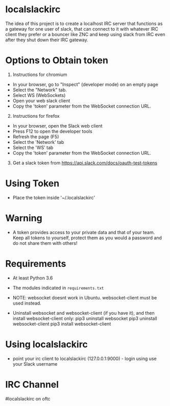 localslackirc
=============

The idea of this project is to create a localhost IRC server that
functions as a gateway for one user of slack, that can connect
to it with whatever IRC client they prefer or a bouncer like
ZNC and keep using slack from IRC even after they shut down
their IRC gateway.


Options to Obtain token
===============

1) Instructions for chromium

* In your browser, go to "Inspect" (developer mode) on an empty page
* Select the "Network" tab.
* Select WS (WebSockets)
* Open your web slack client
* Copy the 'token' parameter from the WebSocket connection URL.

2) Instructions for firefox

* In your browser, open the Slack web client
* Press F12 to open the developer tools
* Refresh the page (F5)
* Select the 'Network' tab
* Select the 'WS' tab
* Copy the 'token' parameter from the WebSocket connection URL.

3) Get a slack token from https://api.slack.com/docs/oauth-test-tokens


Using Token
===========

* Place the token inside '~/.localslackirc'


Warning
===========

* A token provides access to your private data and that of your team. Keep all tokens to yourself, protect them as you would a password and do not share them with others!


Requirements
============

* At least Python 3.6
* The modules indicated in `requirements.txt`

* NOTE: websocket doesnt work in Ubuntu. websocket-client must be used instead.
* Uninstall websocket and websocket-client (if you have it), and then install websocket-client only:
  pip3 uninstall websocket
  pip3 uninstall websocket-client
  pip3 install websocket-client


Using localslackirc
===========

* point your irc client to localslackirc (127.0.0.1:9000) - login using use your Slack username 

IRC Channel
===========

#localslackirc on oftc
